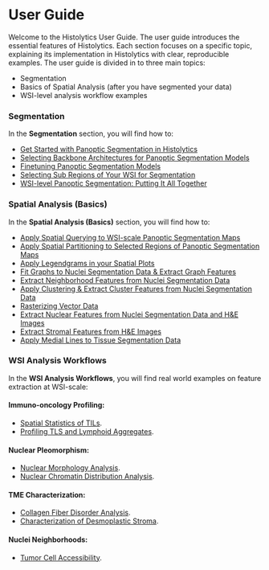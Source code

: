 # User Guide

Welcome to the Histolytics User Guide. The user guide introduces the essential features of Histolytics. Each section focuses on a specific topic, explaining its implementation in Histolytics with clear, reproducible examples. The user guide is divided in to three main topics:

- Segmentation
- Basics of Spatial Analysis (after you have segmented your data)
- WSI-level analysis workflow examples

### Segmentation

In the **Segmentation** section, you will find how to:

- [Get Started with Panoptic Segmentation in Histolytics](seg/getting_started_seg.md)
- [Selecting Backbone Architectures for Panoptic Segmentation Models](seg/backbones.ipynb)
- [Finetuning Panoptic Segmentation Models](seg/finetuning.ipynb)
- [Selecting Sub Regions of Your WSI for Segmentation](seg/selecting_tiles.ipynb)
- [WSI-level Panoptic Segmentation: Putting It All Together](seg/panoptic_segmentation.ipynb)

### Spatial Analysis (Basics)

In the **Spatial Analysis (Basics)** section, you will find how to:

- [Apply Spatial Querying to WSI-scale Panoptic Segmentation Maps](spatial/querying.ipynb)
- [Apply Spatial Partitioning to Selected Regions of Panoptic Segmentation Maps](spatial/partitioning.ipynb)
- [Apply Legendgrams in your Spatial Plots](spatial/legendgram.ipynb)
- [Fit Graphs to Nuclei Segmentation Data & Extract Graph Features](spatial/graphs.ipynb)
- [Extract Neighborhood Features from Nuclei Segmentation Data](spatial/nhoods.ipynb)
- [Apply Clustering & Extract Cluster Features from Nuclei Segmentation Data](spatial/clustering.ipynb)
- [Rasterizing Vector Data](spatial/vector_to_raster.ipynb)
- [Extract Nuclear Features from Nuclei Segmentation Data and H&E  Images](spatial/nuclear_features.ipynb)
- [Extract Stromal Features from H&E Images](spatial/stromal_features.ipynb)
- [Apply Medial Lines to Tissue Segmentation Data](spatial/medial_lines.ipynb)

### WSI Analysis Workflows

In the **WSI Analysis Workflows**, you will find real world examples on feature extraction at WSI-scale:

#### Immuno-oncology Profiling:

  - [Spatial Statistics of TILs](workflows/TIL_workflow.ipynb).
  - [Profiling TLS and Lymphoid Aggregates](workflows/tls_lymphoid_aggregate.ipynb).

#### Nuclear Pleomorphism:

  - [Nuclear Morphology Analysis](workflows/nuclear_morphology.ipynb).
  - [Nuclear Chromatin Distribution Analysis](workflows/chromatin_patterns.ipynb).

#### TME Characterization:

  - [Collagen Fiber Disorder Analysis](workflows/collagen_orientation.ipynb).
  - [Characterization of Desmoplastic Stroma](workflows/clustering_desmoplasia.ipynb).

#### Nuclei Neighborhoods:

  - [Tumor Cell Accessibility](workflows/tumor_cell_accessibility.ipynb).
